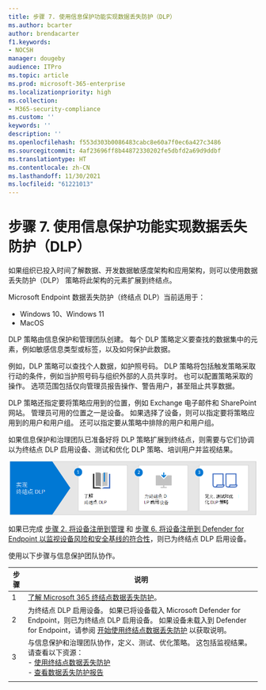 ```yaml
---
title: 步骤 7. 使用信息保护功能实现数据丢失防护（DLP）
ms.author: bcarter
author: brendacarter
f1.keywords:
- NOCSH
manager: dougeby
audience: ITPro
ms.topic: article
ms.prod: microsoft-365-enterprise
ms.localizationpriority: high
ms.collection:
- M365-security-compliance
ms.custom: ''
keywords: ''
description: ''
ms.openlocfilehash: f553d303b0086483cabc8e60a7f0ec6a427c3486
ms.sourcegitcommit: 4af23696ff8b44872330202fe5dbfd2a69d9ddbf
ms.translationtype: HT
ms.contentlocale: zh-CN
ms.lasthandoff: 11/30/2021
ms.locfileid: "61221013"
---
```

# <a name="step-7-implement-data-loss-prevention-dlp-with-information-protection-capabilities"></a>步骤 7. 使用信息保护功能实现数据丢失防护（DLP）


如果组织已投入时间了解数据、开发数据敏感度架构和应用架构，则可以使用数据丢失防护（DLP） 策略将此架构的元素扩展到终结点。 

Microsoft Endpoint 数据丢失防护（终结点 DLP）当前适用于：
- Windows 10、Windows 11
- MacOS

DLP 策略由信息保护和管理团队创建。 每个 DLP 策略定义要查找的数据集中的元素，例如敏感信息类型或标签，以及如何保护此数据。 

例如，DLP 策略可以查找个人数据，如护照号码。 DLP 策略将包括触发策略采取行动的条件，例如当护照号码与组织外部的人员共享时。 也可以配置策略采取的操作。 选项范围包括仅向管理员报告操作、警告用户，甚至阻止共享数据。

DLP 策略还指定要将策略应用到的位置，例如 Exchange 电子邮件和 SharePoint 网站。 管理员可用的位置之一是设备。 如果选择了设备，则可以指定要将策略应用到的用户和用户组。 还可以指定要从策略中排除的用户和用户组。

如果信息保护和治理团队已准备好将 DLP 策略扩展到终结点，则需要与它们协调以为终结点 DLP 启用设备、测试和优化 DLP 策略、培训用户并监视结果。 

![设备管理员的终结点 DLP 步骤](../media/devices/endpoint-dlp-steps.png#lightbox)

如果已完成 [步骤 2. 将设备注册到管理](manage-devices-with-intune-enroll.md) 和 [步骤 6. 将设备注册到 Defender for Endpoint 以监视设备风险和安全基线的符合性](manage-devices-with-intune-monitor-risk.md)，则已为终结点 DLP 启用设备。 


使用以下步骤与信息保护团队协作。


|步骤  |说明  |
|---------|---------|
|1     |  [了解 Microsoft 365 终结点数据丢失防护](../compliance/endpoint-dlp-learn-about.md)。        |
|2     | 为终结点 DLP 启用设备。 如果已将设备载入 Microsoft Defender for Endpoint，则已为终结点 DLP 启用设备。 如果设备未载入到 Defender for Endpoint，请参阅 [开始使用终结点数据丢失防护](../compliance/endpoint-dlp-getting-started.md) 以获取说明。|
|3     |   与信息保护和治理团队协作，定义、测试、优化策略。 这包括监视结果。 请查看以下资源：<br>- [使用终结点数据丢失防护](../compliance/endpoint-dlp-using.md)<br>- [查看数据丢失防护报告](../compliance/view-the-dlp-reports.md)      |
|     |         |